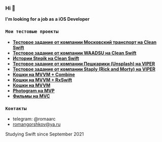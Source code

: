 ### Hi 👋 
**I'm looking for a job as a iOS Developer**

### `Мои тестовые проекты`
- **<a href="https://github.com/romaarc/TestTaskMosgorpass">Тестовое задание от компании Московский транспорт на Clean Swift</a>**
- **<a href="https://github.com/romaarc/TestTaskWaadsu">Тестовое задание от компании WAADSU на Clean Swift</a>**
- **<a href="https://github.com/romaarc/TestTaskStoriesAPI">Истории Stepik на Clean Swift</a>**
- **<a href="https://github.com/romaarc/TestTaskPeshkariki">Тестовое задание от компании Пешкарики (Unsplash) на VIPER</a>**
- **<a href="https://github.com/romaarc/TestTaskRickAndMorty">Тестовое задание от компании Staply (Rick and Morty) на VIPER</a>**
- **<a href="https://github.com/romaarc/CatsAPI_MVVM_Combine">Кошки на MVVM + Combine</a>**
- **<a href="https://github.com/romaarc/CatsAPI_MVVM_RxSwift">Кошки на MVVM + RxSwift</a>**
- **<a href="https://github.com/romaarc/CatsAPI_MVVM">Кошки на MVVM</a>**
- **<a href="https://github.com/romaarc/Photogram ">Photogram на MVP</a>**
- **<a href="https://github.com/romaarc/TestTaskMovies">Фильмы на MVC</a>**

### `Контакты`
- telegram: @romaarc
- romangorshkov@ya.ru

Studying Swift since September 2021
